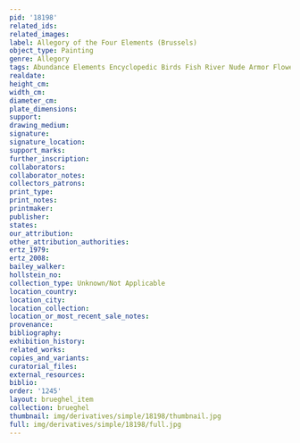 ```yaml
---
pid: '18198'
related_ids: 
related_images: 
label: Allegory of the Four Elements (Brussels)
object_type: Painting
genre: Allegory
tags: Abundance Elements Encyclopedic Birds Fish River Nude Armor Flowers Fruit
realdate: 
height_cm: 
width_cm: 
diameter_cm: 
plate_dimensions: 
support: 
drawing_medium: 
signature: 
signature_location: 
support_marks: 
further_inscription: 
collaborators: 
collaborator_notes: 
collectors_patrons: 
print_type: 
print_notes: 
printmaker: 
publisher: 
states: 
our_attribution: 
other_attribution_authorities: 
ertz_1979: 
ertz_2008: 
bailey_walker: 
hollstein_no: 
collection_type: Unknown/Not Applicable
location_country: 
location_city: 
location_collection: 
location_or_most_recent_sale_notes: 
provenance: 
bibliography: 
exhibition_history: 
related_works: 
copies_and_variants: 
curatorial_files: 
external_resources: 
biblio: 
order: '1245'
layout: brueghel_item
collection: brueghel
thumbnail: img/derivatives/simple/18198/thumbnail.jpg
full: img/derivatives/simple/18198/full.jpg
---
```

